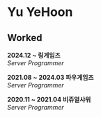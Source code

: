 # Yu YeHoon

## Worked

**2024.12 ~         링게임즈**  
*Server Programmer*

**2021.08 ~ 2024.03 파우게임즈**  
*Server Programmer*

**2020.11 ~ 2021.04 비쥬얼샤워**  
*Server Programmer*
